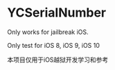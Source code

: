 # YCSerialNumber

Only works for jailbreak iOS.

Only test for iOS 8, iOS 9, iOS 10

本项目仅用于iOS越狱开发学习和参考